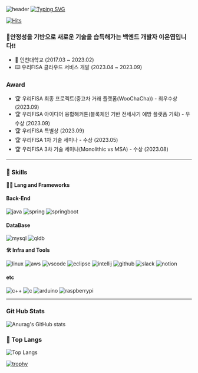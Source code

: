 ![header](https://capsule-render.vercel.app/api?type=waving&color=6994CDEE&text=&animation=twinkling&height=80)
[![Typing SVG](https://readme-typing-svg.demolab.com?font=Alkatra&weight=500&size=45&duration=3500&pause=3&color=6994CDEE&center=false&vCenter=false&multiline=true&repeat=true&width=1000&height=100&lines=Welcome+to+Eunyeop's+GitHub!👋)](https://git.io/typing-svg)

[![Hits](https://hits.seeyoufarm.com/api/count/incr/badge.svg?url=https%3A%2F%2Fgithub.com%2FShinChanCoding%2Fhit-counter&count_bg=%2379C83D&title_bg=%231B1919&icon=spring.svg&icon_color=%2309D61D&title=hits&edge_flat=false)](https://hits.seeyoufarm.com)

### 🙌안정성을 기반으로 새로운 기술을 습득해가는 백엔드 개발자 이은엽입니다!!
- 🏫 인천대학교 (2017.03 ~ 2023.02)
- ⌨️ 우리FISA 클라우드 서비스 개발 (2023.04 ~ 2023.09)

### Award
- 🏆 우리FISA 최종 프로젝트(중고차 거래 플랫폼(WooChaCha)) - 최우수상 (2023.09)
- 🏆 우리FISA 아이디어 융합해커톤(블록체인 기반 전세사기 예방 플랫폼 기획) - 우수상 (2023.09)
- 🏆 우리FISA 특별상 (2023.09)
- 🏆 우리FISA 1차 기술 세미나 - 수상 (2023.05)
- 🏆 우리FISA 3차 기술 세미나(Monolithic vs MSA)  - 수상 (2023.08)

---
### 🦾 Skills
**🧑‍💻 Lang and Frameworks**
#### Back-End
![java](https://img.shields.io/badge/java-ffffff.svg?&style=for-the-badge&logo=openjdk&logoColor=black)
![spring](https://img.shields.io/badge/spring-6DB33F.svg?&style=for-the-badge&logo=spring&logoColor=white)
![springboot](https://img.shields.io/badge/springboot-6DB33F.svg?&style=for-the-badge&logo=springboot&logoColor=white)

#### DataBase
![mysql](https://img.shields.io/badge/mysql-4479A1.svg?&style=for-the-badge&logo=mysql&logoColor=white)
![qldb](https://img.shields.io/badge/qldb-232F3E.svg?&style=for-the-badge&logo=amazonaws&logoColor=white)

**🛠️ Infra and Tools**

![linux](https://img.shields.io/badge/linux-FCC624.svg?&style=for-the-badge&logo=linux&logoColor=white)
![aws](https://img.shields.io/badge/aws-232F3E.svg?&style=for-the-badge&logo=amazonaws&logoColor=white)
![vscode](https://img.shields.io/badge/vscode-007ACC.svg?&style=for-the-badge&logo=visualstudiocode&logoColor=white)
![eclipse](https://img.shields.io/badge/eclipse-2C2255.svg?&style=for-the-badge&logo=eclipseide&logoColor=white)
![intellij](https://img.shields.io/badge/intellij-000000.svg?&style=for-the-badge&logo=intellijidea&logoColor=white)
![github](https://img.shields.io/badge/github-181717.svg?&style=for-the-badge&logo=github&logoColor=white)
![slack](https://img.shields.io/badge/slack-4A154B.svg?&style=for-the-badge&logo=slack&logoColor=white)
![notion](https://img.shields.io/badge/notion-000000.svg?&style=for-the-badge&logo=notion&logoColor=white)

#### etc
![c++](https://img.shields.io/badge/c++-00599C?style=for-the-badge&logo=c%2B%2B&logoColor=white)
![c](https://img.shields.io/badge/c-A8B9CC.svg?&style=for-the-badge&logo=c&logoColor=white)
![arduino](https://img.shields.io/badge/arduino-00878F.svg?&style=for-the-badge&logo=arduino&logoColor=white)
![raspberrypi](https://img.shields.io/badge/raspberrypi-A22846.svg?&style=for-the-badge&logo=raspberrypi&logoColor=white)

---

### Git Hub Stats
![Anurag's GitHub stats](https://github-readme-stats-zeta-henna-95.vercel.app/api?username=ShinChanCoding&show_icons=true?username=ShinChanCoding&count_private=true&theme=radical)

### 🚌 Top Langs
![Top Langs](https://github-readme-stats.vercel.app/api/top-langs/?username=ShinChanCoding&layout=compact)

[![trophy](https://github-profile-trophy.vercel.app/?username=ShinChanCoding&theme=flat&column=7)](https://github.com/ShinChanCoding/github-profile-trophy)
